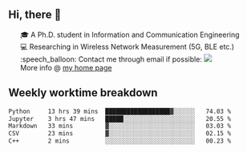 <h2 > Hi, there 👋 </h3>

<div >
 <ul>
 🎓 A Ph.D. student in Information and Communication Engineering <br>
 💻 Researching in Wireless Network Measurement (5G, BLE etc.)<br>
 :speech_balloon: Contact me through email if possible: <a href="mailto:ethanjia@sjtu.edu.cn"><img src="https://img.shields.io/badge/-ethanjia@sjtu.edu.cn-c14438?style=plastic&logo=Gmail&logoColor=white&link=mailto:mailto:ethanjia@sjtu.edu.cn"></a> <br>
  More info @ <a href="https://haifengjia.github.io">my home page</a>
 </ul>
</div>

<h2 >
Weekly worktime breakdown
</h1>


<!--START_SECTION:waka-->

```txt
Python     13 hrs 39 mins  ██████████████████▓░░░░░░   74.03 %
Jupyter    3 hrs 47 mins   █████░░░░░░░░░░░░░░░░░░░░   20.55 %
Markdown   33 mins         ▓░░░░░░░░░░░░░░░░░░░░░░░░   03.03 %
CSV        23 mins         ▓░░░░░░░░░░░░░░░░░░░░░░░░   02.15 %
C++        2 mins          ░░░░░░░░░░░░░░░░░░░░░░░░░   00.23 %
```

<!--END_SECTION:waka-->


